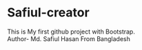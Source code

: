 # Safiul-creator
This is My first github project with Bootstrap.
<br>
Author- Md. Safiul Hasan From Bangladesh
